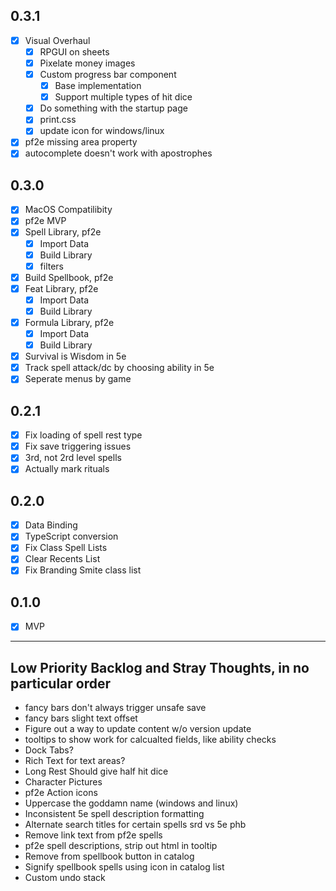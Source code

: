 ## 0.3.1
- [X] Visual Overhaul
    - [X] RPGUI on sheets
    - [X] Pixelate money images
    - [X] Custom progress bar component
        - [X] Base implementation
        - [X] Support multiple types of hit dice
    - [X] Do something with the startup page
    - [X] print.css
    - [X] update icon for windows/linux
- [X] pf2e missing area property
- [X] autocomplete doesn't work with apostrophes

## 0.3.0
- [X] MacOS Compatilibity
- [X] pf2e MVP 
- [X] Spell Library, pf2e 
    - [X] Import Data
    - [X] Build Library
    - [X] filters
- [X] Build Spellbook, pf2e
- [X] Feat Library, pf2e 
    - [X] Import Data
    - [X] Build Library
- [X] Formula Library, pf2e 
    - [X] Import Data
    - [X] Build Library
- [X] Survival is Wisdom in 5e
- [X] Track spell attack/dc by choosing ability in 5e
- [X] Seperate menus by game

## 0.2.1
- [X] Fix loading of spell rest type
- [X] Fix save triggering issues
- [X] 3rd, not 2rd level spells
- [X] Actually mark rituals

## 0.2.0
- [X] Data Binding
- [X] TypeScript conversion
- [X] Fix Class Spell Lists
- [X] Clear Recents List
- [X] Fix Branding Smite class list

## 0.1.0
- [X] MVP

---

## Low Priority Backlog and Stray Thoughts, in no particular order
- fancy bars don't always trigger unsafe save
- fancy bars slight text offset
- Figure out a way to update content w/o version update
- tooltips to show work for calcualted fields, like ability checks
- Dock Tabs?
- Rich Text for text areas?
- Long Rest Should give half hit dice
- Character Pictures
- pf2e Action icons 
- Uppercase the goddamn name (windows and linux)
- Inconsistent 5e spell description formatting
- Alternate search titles for certain spells srd vs 5e phb
- Remove link text from pf2e spells 
- pf2e spell descriptions, strip out html in tooltip
- Remove from spellbook button in catalog
- Signify spellbook spells using icon in catalog list
- Custom undo stack